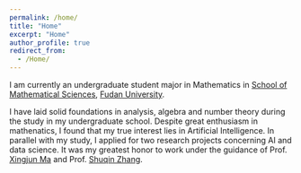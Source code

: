 ```yaml
---
permalink: /home/
title: "Home"
excerpt: "Home"
author_profile: true
redirect_from: 
  - /Home/
---
```


I am currently an undergraduate student major in Mathematics in [School of Mathematical Sciences](https://math.fudan.edu.cn/), [Fudan University](https://www.fudan.edu.cn/). 

I have laid solid foundations in analysis, algebra and number theory during the study in my undergraduate school. Despite great enthusiasm in mathenatics, I found that my true interest lies in Artificial Intelligence. In parallel with my study, I applied for two research projects concerning AI and data science. It was my greatest honor to work under the guidance of Prof. [Xingjun Ma](http://xingjunma.com/) and Prof. [Shuqin Zhang](https://www.researchgate.net/profile/Shu-Qin-Zhang).

